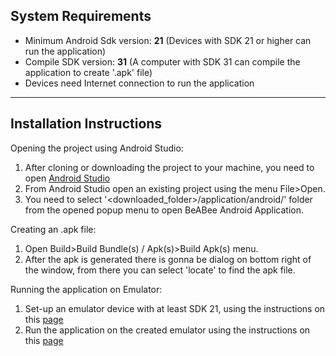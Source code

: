 
## System Requirements


- Minimum Android Sdk version: **21** (Devices with SDK 21 or higher can run the application)
- Compile SDK version: **31** (A computer with SDK 31 can compile the application to create '.apk' file)
- Devices need Internet connection to run the application

***

## Installation Instructions


Opening the project using Android Studio:

1) After cloning or downloading the project to your machine, you need to open [Android Studio](https://developer.android.com/studio)
2) From Android Studio open an existing project using the menu File>Open. 
3) You need to select '<downloaded_folder>/application/android/' folder from the opened popup menu to open BeABee Android Application.

Creating an .apk file:

1) Open Build>Build Bundle(s) / Apk(s)>Build Apk(s) menu.
2) After the apk is generated there is gonna be dialog on bottom right of the window, from there you can select 'locate' to find the apk file.

Running the application on Emulator:

1) Set-up an emulator device with at least SDK 21, using the instructions on this [page](https://developer.android.com/studio/run/managing-avds)
2) Run the application on the created emulator using the instructions on this [page](https://developer.android.com/studio/run/emulator#runningapp)


